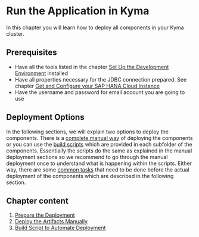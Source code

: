 # Run the Application in Kyma

In this chapter you will learn how to deploy all components in your Kyma cluster. 

## Prerequisites

- Have all the tools listed in the chapter [Set Up the Development Environment](/documentation/step-by-step-guide/preparation/set-up-local-environment/README.md) installed
- Have all properties necessary for the JDBC connection prepared. See chapter [Get and Configure your SAP HANA Cloud Instance](/documentation/step-by-step-guide/preparation/configure-hana/README.md)
- Have the username and password for email account you are going to use

## Deployment Options

 In the following sections, we will explain two options to deploy the components. There is a [complete manual way](manual-deployment/README.md) of deploying the components or you can use the [build scripts](script-deployment/README.md) which are provided in each subfolder of the components.  Essentially the scripts do the same as explained in the manual deployment sections so we recommend to go through the manual deployment once to understand what is happening within the scripts. Either way,  there are some [common tasks](common-tasks/README.md) that need to be done before the actual deployment of the components which are described in the following section.


## Chapter content
1. [Prepare the Deployment](common-tasks/README.md)
2. [Deploy the Artifacts Manually](manual-deployment/README.md)
3. [Build Script to Automate Deployment](script-deployment/README.md)
